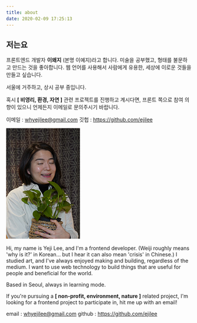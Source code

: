 ```yaml
---
title: about
date: 2020-02-09 17:25:13
---
```

## 저는요

프론트엔드 개발자 **이왜지** (본명 이예지)라고 합니다.
미술을 공부했고, 형태를 불문하고 만드는 것을 좋아합니다.
웹 언어를 사용해서 사람에게 유용한, 세상에 이로운 것들을 만들고 싶습니다.

서울에 거주하고, 상시 공부 중입니다.

혹시 **[ 비영리, 환경, 자연 ]** 관련 프로젝트를 진행하고 계시다면,
프론트 쪽으로 참여 의향이 있으니 언제든지 이메일로 문의주시기 바랍니다.

이메일 : whyejilee@gmail.com
깃헙 : https://github.com/ejilee

![스킨답서스를 껴안고 있는 저자의 이상한 모습](./index/plantmom.jpg "나물이 너무 좋아여")

Hi, my name is Yeji Lee, and I'm a frontend developer.
(Weiji roughly means 'why is it?' in Korean... but I hear it can also mean 'crisis' in Chinese.)
I studied art, and I've always enjoyed making and building, regardless of the medium.
I want to use web technology to build things that are useful for people and beneficial for the world.

Based in Seoul, always in learning mode.

If you're pursuing a **[ non-profit, environment, nature ]** related project,
I'm looking for a frontend project to participate in, hit me up with an email!

email : whyejilee@gmail.com
github : https://github.com/ejilee